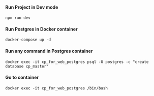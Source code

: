 #### Run Project in Dev mode
`npm run dev`

#### Run Postgres in Docker container
`docker-compose up -d`

#### Run any command in Postgres container
`docker exec -it cp_for_web_postgres psql -U postgres -c "create database cp_master"
` 

#### Go to container
`
docker exec -it cp_for_web_postgres /bin/bash
`